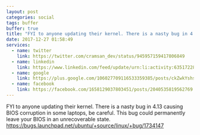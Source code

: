 ```yaml
---
layout: post
categories: social
tags: buffer
buffer: true
title: "FYI to anyone updating their kernel. There is a nasty bug in 4.13 causing BIOS corruption in some laptops, be careful. This bug could perman"
date: 2017-12-27 01:58:49
services: 
  - name: twitter
    link: https://twitter.com/cramsan_dev/status/945957159417806849
  - name: linkedin
    link: https://www.linkedin.com/feed/update/urn:li:activity:6351722865015943168
  - name: google
    link: https://plus.google.com/106027709116533359385/posts/ckZwkYshsQn
  - name: facebook
    link: https://facebook.com/1658129037803451/posts/2040535819562769
---
```


FYI to anyone updating their kernel. There is a nasty bug in 4.13 causing BIOS corruption in some laptops, be careful. This bug could permanently leave your BIOS in an unrecoverable state. <a class="url" href="https://bugs.launchpad.net/ubuntu/+source/linux/+bug/1734147" rel="external nofollow" target="_blank">https://bugs.launchpad.net/ubuntu/+source/linux/+bug/1734147</a>
